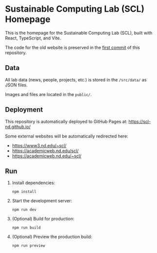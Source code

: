 # Sustainable Computing Lab (SCL) Homepage

This is the homepage for the Sustainable Computing Lab (SCL), built with React, TypeScript, and Vite.

The code for the old website is preserved in the [first commit](https://github.com/SCL-ND/scl-nd.github.io/tree/338d28c8e85528246ff6505e238ff4361854f59f) of this repository.

## Data

All lab data (news, people, projects, etc.) is stored in the `/src/data/` as JSON files.

Images and files are located in the `public/`.

## Deployment

This repository is automatically deployed to GitHub Pages at: https://scl-nd.github.io/

Some external websites will be automatically redirected here:

- https://www3.nd.edu/~scl/
- https://academicweb.nd.edu/scl/
- https://academicweb.nd.edu/~scl/

## Run

1. Install dependencies:

   ```
   npm install
   ```

2. Start the development server:

   ```
   npm run dev
   ```

3. (Optional) Build for production:

   ```
   npm run build
   ```

4. (Optional) Preview the production build:
   ```
   npm run preview
   ```
